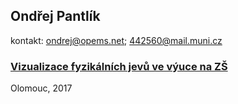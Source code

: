 ## Ondřej Pantlík
kontakt: <ondrej@opems.net>; <442560@mail.muni.cz>
### [Vizualizace fyzikálních jevů ve výuce na ZŠ](https://pondroid.github.io/ZaverecnaPrace/)
Olomouc, 2017